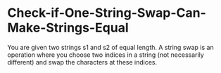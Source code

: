 # Check-if-One-String-Swap-Can-Make-Strings-Equal
You are given two strings s1 and s2 of equal length. A string swap is an operation where you choose two indices in a string (not necessarily different) and swap the characters at these indices.
